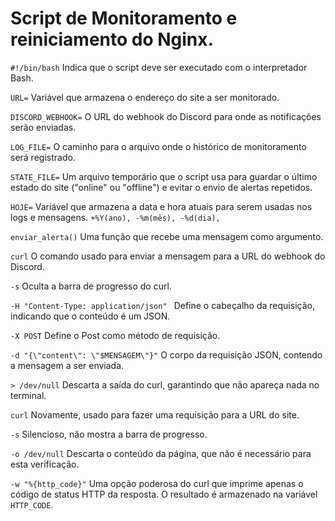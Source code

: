# Script de Monitoramento e reiniciamento do Nginx.

```#!/bin/bash``` Indica que o script deve ser executado com o interpretador Bash.

```URL=``` Variável que armazena o endereço do site a ser monitorado.

```DISCORD_WEBHOOK=``` O URL do webhook do Discord para onde as notificações serão enviadas.

```LOG_FILE=``` O caminho para o arquivo onde o histórico de monitoramento será registrado.

```STATE_FILE=``` Um arquivo temporário que o script usa para guardar o último estado do site ("online" ou "offline") e evitar o envio de alertas repetidos.

```HOJE=``` Variável que armazena a data e hora atuais para serem usadas nos logs e mensagens.
```+%Y(ano), -%m(mês), -%d(dia), ```

```enviar_alerta()``` Uma função que recebe uma mensagem como argumento.

```curl``` O comando usado para enviar a mensagem para a URL do webhook do Discord.

```-s``` Oculta a barra de progresso do curl.

```-H "Content-Type: application/json" ``` Define o cabeçalho da requisição, indicando que o conteúdo é um JSON.

```-X POST``` Define o Post como método de requisição.

```-d "{\"content\": \"$MENSAGEM\"}"``` O corpo da requisição JSON, contendo a mensagem a ser enviada.

```> /dev/null``` Descarta a saída do curl, garantindo que não apareça nada no terminal.

```curl``` Novamente, usado para fazer uma requisição para a URL do site.

```-s``` Silencioso, não mostra a barra de progresso.

```-o /dev/null``` Descarta o conteúdo da página, que não é necessário para esta verificação.

```-w "%{http_code}"``` Uma opção poderosa do curl que imprime apenas o código de status HTTP da resposta. O resultado é armazenado na variável ```HTTP_CODE```.
